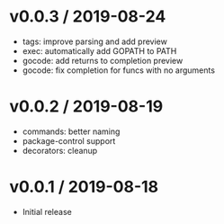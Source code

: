
v0.0.3 / 2019-08-24
===================

  * tags: improve parsing and add preview
  * exec: automatically add GOPATH to PATH
  * gocode: add returns to completion preview
  * gocode: fix completion for funcs with no arguments

v0.0.2 / 2019-08-19
===================

  * commands: better naming
  * package-control support
  * decorators: cleanup

v0.0.1 / 2019-08-18
===================

  * Initial release
